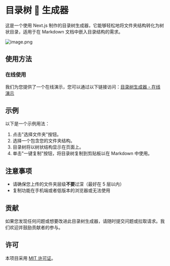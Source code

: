 # 目录树 🌲 生成器

这是一个使用 Next.js 制作的目录树生成器，它能够轻松地将文件夹结构转化为树状目录，适用于在 Markdown 文档中嵌入目录结构的需求。

![image.png](https://s2.loli.net/2023/10/20/SqleYX3APO1ME8G.png)

## 使用方法

### 在线使用

我们为您提供了一个在线演示，您可以通过以下链接访问：[目录树生成器 - 在线演示](https://www.zhangningle.top/dir-tree/)

## 示例

以下是一个示例用法：

1. 点击"选择文件夹"按钮。
2. 选择一个包含您的文件夹结构。
3. 目录树将以树状结构显示在页面上。
4. 单击"一键复制"按钮，将目录树复制到剪贴板以在 Markdown 中使用。

## 注意事项

- 请确保您上传的文件夹层级**不要**过深（最好在 5 层以内）
- 复制功能在手机端或者低版本的浏览器或无法使用

## 贡献

如果您发现任何问题或想要改进此目录树生成器，请随时提交问题或拉取请求。我们欢迎并鼓励贡献者的参与。

## 许可

本项目采用 [MIT 许可证](LICENSE)。
